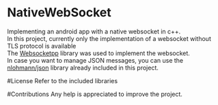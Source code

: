 # NativeWebSocket
Implementing an android app with a native websocket in c++.
<br>
In this project, currently only the implementation of a websocket without TLS protocol is available
<br>
The [Websocketpp](https://github.com/zaphoyd/websocketpp) library was used to implement the websocket.
<br>
In case you want to manage JSON messages, you can use the [nlohmann/json]([https://github.com/zaphoyd/websocketpp](https://github.com/nlohmann/json)) library already included in this project.

#License
Refer to the included libraries

#Contributions
Any help is appreciated to improve the project.
